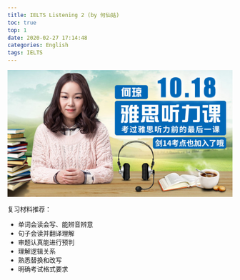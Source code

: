 ```yaml
---
title: IELTS Listening 2 (by 何仙姑)
toc: true
top: 1
date: 2020-02-27 17:14:48
categories: English
tags: IELTS
---
```


<img src="/images/IELTS/heqiong.jpeg" width="550" alt="Are you ready?"/>

<!-- more -->

复习材料推荐：

- 单词会读会写、能辨音辨意 
- 句子会读并翻译理解
- 审题认真能进行预判
- 理解逻辑关系
- 熟悉替换和改写 
- 明确考试格式要求
